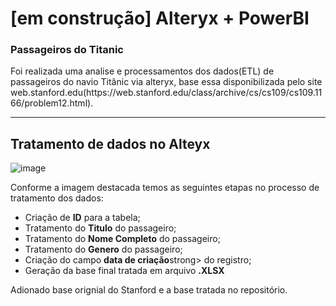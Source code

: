 # [em construção] Alteryx + PowerBI

### Passageiros do Titanic

<p> Foi realizada uma analise e processamentos dos dados(ETL) de passageiros do navio Titânic via alteryx, base essa disponibilizada pelo site web.stanford.edu(https://web.stanford.edu/class/archive/cs/cs109/cs109.1166/problem12.html).</p>

<hr>

## Tratamento de dados no Alteyx

![image](https://github.com/user-attachments/assets/69b8cf5a-ad4f-42b0-994d-422a57f82ace)

<p> Conforme a imagem destacada temos as seguintes etapas no processo de tratamento dos dados: </p>

- Criação de <strong>ID</strong> para a tabela;
- Tratamento do <strong>Titulo</strong> do passageiro;
- Tratamento do <strong>Nome Completo</strong> do passageiro;
- Tratamento do <strong>Genero</strong> do passageiro;
- Criação do campo <strong>data de criação</strong>strong> do registro;
- Geração da base final tratada em arquivo <strong>.XLSX</strong>

<p>Adionado base orignial do Stanford e a base tratada no repositório.</p>
